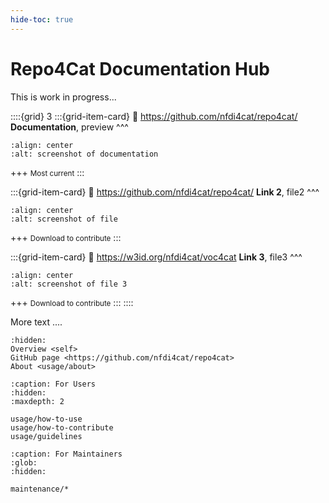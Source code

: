 ```yaml
---
hide-toc: true
---
```


# Repo4Cat Documentation Hub

This is work in progress...

::::{grid} 3
:::{grid-item-card}
:link: https://github.com/nfdi4cat/repo4cat/
**Documentation**, preview
^^^

```{image} _static/voc4cat-pylode-docs.png
:align: center
:alt: screenshot of documentation
```

+++
<small>Most current</small>
:::

:::{grid-item-card}
:link: https://github.com/nfdi4cat/repo4cat/
**Link 2**, file2
^^^

```{image} _static/voc4cat-concept-sheet.png
:align: center
:alt: screenshot of file
```
+++
<small>Download to contribute</small>
:::

:::{grid-item-card}
:link: https://w3id.org/nfdi4cat/voc4cat
**Link 3**, file3
^^^

```{image} _static/voc4cat-concept-sheet.png
:align: center
:alt: screenshot of file 3
```

+++
<small>Download to contribute</small>
:::
::::

More text ....

```{toctree}
:hidden:
Overview <self>
GitHub page <https://github.com/nfdi4cat/repo4cat>
About <usage/about>
```

```{toctree}
:caption: For Users
:hidden:
:maxdepth: 2

usage/how-to-use
usage/how-to-contribute
usage/guidelines
```

```{toctree}
:caption: For Maintainers
:glob:
:hidden:

maintenance/*
```
